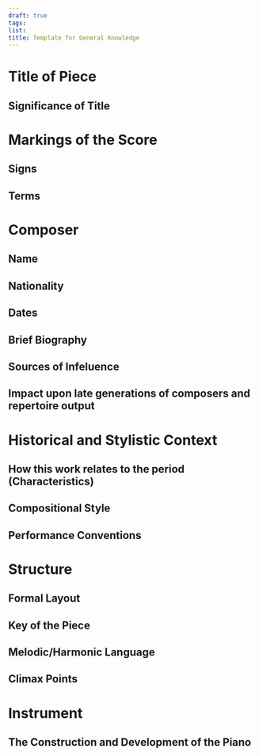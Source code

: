 ```yaml
---
draft: true
tags:
list:
title: Template for General Knowledge
---
```


# Title of Piece
## Significance of Title
# Markings of the Score
## Signs
## Terms

# Composer
## Name
## Nationality
## Dates
## Brief Biography
## Sources of Infeluence
## Impact upon late generations of composers and repertoire output
# Historical and Stylistic Context
## How this work relates to the period (Characteristics)
## Compositional Style
## Performance Conventions 
# Structure
## Formal Layout
## Key of the Piece
## Melodic/Harmonic Language
## Climax Points
# Instrument
## The Construction and Development of the Piano
